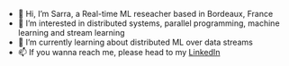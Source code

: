 - 👋 Hi, I’m Sarra, a Real-time ML reseacher based in Bordeaux, France
- 👀 I’m interested in distributed systems, parallel programming, machine learning and stream learning
- 🌱 I’m currently learning about distributed ML over data streams
- 📫 If you wanna reach me, please head to my [LinkedIn](https://www.linkedin.com/in/sarrabouhenni/)

<!---
sarra-bouhenni/sarra-bouhenni is a ✨ special ✨ repository because its `README.md` (this file) appears on your GitHub profile.
You can click the Preview link to take a look at your changes.
--->
